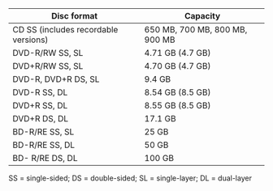 | **Disc format**                      | **Capacity**                   | 
| ------------------------------------ | ------------------------------ |
| CD SS (includes recordable versions) | 650 MB, 700 MB, 800 MB, 900 MB |
| DVD-R/RW SS, SL                      | 4.71 GB (4.7 GB)               |
| DVD+R/RW SS, SL                      | 4.70 GB (4.7 GB)               |
| DVD-R, DVD+R DS, SL                  | 9.4 GB                         |
| DVD-R SS, DL                         | 8.54 GB (8.5 GB)               |
| DVD+R SS, DL                         | 8.55 GB (8.5 GB)               |
| DVD+R DS, DL                         | 17.1 GB                        |
| BD-R/RE SS, SL                       | 25 GB                          |
| BD-R/RE SS, DL                       | 50 GB                          |
| BD- R/RE DS, DL                      | 100 GB                         |

SS = single-sided; DS = double-sided; SL = single-layer; DL = dual-layer